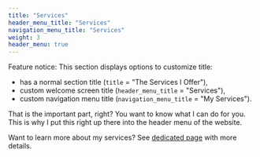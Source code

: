 ```yaml
---
title: "Services"
header_menu_title: "Services"
navigation_menu_title: "Services"
weight: 3
header_menu: true
---
```


Feature notice: This section displays options to customize title:

- has a normal section title (`title` = "The Services I Offer"),
- custom welcome screen title (`header_menu_title` = "Services"),
- custom navigation menu title (`navigation_menu_title` = "My Services").

That is the important part, right? You want to know what I can do for you. This is why I put this right up there into the header menu of the website.

Want to learn more about my services? See [dedicated page](services) with more details.
